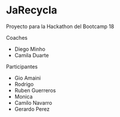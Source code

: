 # JaRecycla
Proyecto para la Hackathon del Bootcamp 18 

Coaches
- Diego Minho
- Camila Duarte
  
Participantes

- Gio Amaini
- Rodrigo
- Ruben Guerreros
- Monica
- Camilo Navarro
- Gerardo Perez

